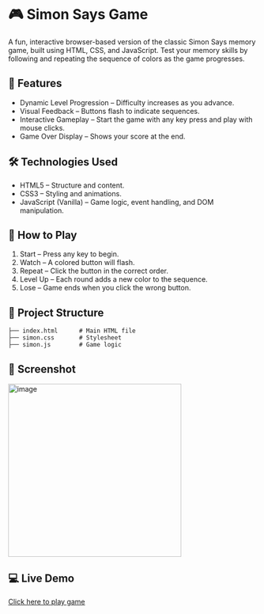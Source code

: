# 🎮 Simon Says Game

A fun, interactive browser-based version of the classic Simon Says memory game, built using HTML, CSS, and JavaScript.
Test your memory skills by following and repeating the sequence of colors as the game progresses.

## 🚀 Features

- Dynamic Level Progression – Difficulty increases as you advance.
- Visual Feedback – Buttons flash to indicate sequences.
- Interactive Gameplay – Start the game with any key press and play with mouse clicks.
- Game Over Display – Shows your score at the end.


## 🛠️ Technologies Used

- HTML5 – Structure and content.
- CSS3 – Styling and animations.
- JavaScript (Vanilla) – Game logic, event handling, and DOM manipulation.

## 🎯 How to Play

1) Start – Press any key to begin.
2) Watch – A colored button will flash.
3) Repeat – Click the button in the correct order.
4) Level Up – Each round adds a new color to the sequence.
5) Lose – Game ends when you click the wrong button.

## 📂 Project Structure
```
├── index.html      # Main HTML file  
├── simon.css       # Stylesheet  
├── simon.js        # Game logic
```

## 📸 Screenshot

<img width="350" height="350" alt="image" src="https://github.com/user-attachments/assets/b4d28f14-49c5-4cfa-a12b-24c7ef56c27b" />


## 💻 Live Demo
[Click here to play game]( https://ashish-navale.github.io/Simon-says-Game/) 
